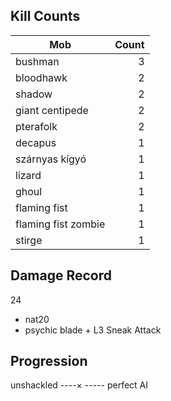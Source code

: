 ---
---

## Kill Counts

| Mob                 | Count |
| ------------------- | ----: |
| bushman             |     3 |
| bloodhawk           |     2 |
| shadow              |     2 |
| giant centipede     |     2 |
| pterafolk           |     2 |
| decapus             |     1 |
| szárnyas kígyó      |     1 |
| lizard              |     1 |
| ghoul               |     1 |
| flaming fist        |     1 |
| flaming fist zombie |     1 |
| stirge              |     1 |

## Damage Record

24

- nat20
- psychic blade + L3 Sneak Attack

## Progression

unshackled ----× ----- perfect AI
